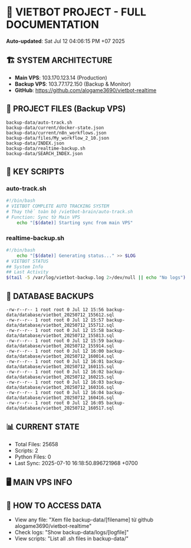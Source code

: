 # 🤖 VIETBOT PROJECT - FULL DOCUMENTATION
**Auto-updated**: Sat Jul 12 04:06:15 PM +07 2025

## 🏗️ SYSTEM ARCHITECTURE
- **Main VPS**: 103.170.123.14 (Production)
- **Backup VPS**: 103.77.172.150 (Backup & Monitor)
- **GitHub**: https://github.com/alogame3690/vietbot-realtime

## 📁 PROJECT FILES (Backup VPS)
```
backup-data/auto-track.sh
backup-data/current/docker-state.json
backup-data/current/n8n_workflows.json
backup-data/files/My_workflow_2_10.json
backup-data/INDEX.json
backup-data/realtime-backup.sh
backup-data/SEARCH_INDEX.json
```

## 🔧 KEY SCRIPTS
### auto-track.sh
```bash
#!/bin/bash
# VIETBOT COMPLETE AUTO TRACKING SYSTEM
# Thay thế toàn bộ /vietbot-brain/auto-track.sh
# Function: Sync từ Main VPS
    echo "[$(date)] Starting sync from main VPS"
```
### realtime-backup.sh
```bash
#!/bin/bash
    echo "[$(date)] Generating status..." >> $LOG
# VIETBOT STATUS
## System Info
## Last Activity
$(tail -5 /var/log/vietbot-backup.log 2>/dev/null || echo "No logs")
```

## 💾 DATABASE BACKUPS
```
-rw-r--r-- 1 root root 0 Jul 12 15:56 backup-data/database/vietbot_20250712_155612.sql
-rw-r--r-- 1 root root 0 Jul 12 15:57 backup-data/database/vietbot_20250712_155712.sql
-rw-r--r-- 1 root root 0 Jul 12 15:58 backup-data/database/vietbot_20250712_155813.sql
-rw-r--r-- 1 root root 0 Jul 12 15:59 backup-data/database/vietbot_20250712_155914.sql
-rw-r--r-- 1 root root 0 Jul 12 16:00 backup-data/database/vietbot_20250712_160014.sql
-rw-r--r-- 1 root root 0 Jul 12 16:01 backup-data/database/vietbot_20250712_160115.sql
-rw-r--r-- 1 root root 0 Jul 12 16:02 backup-data/database/vietbot_20250712_160215.sql
-rw-r--r-- 1 root root 0 Jul 12 16:03 backup-data/database/vietbot_20250712_160316.sql
-rw-r--r-- 1 root root 0 Jul 12 16:04 backup-data/database/vietbot_20250712_160416.sql
-rw-r--r-- 1 root root 0 Jul 12 16:05 backup-data/database/vietbot_20250712_160517.sql
```

## 📊 CURRENT STATE
- Total Files: 25658
- Scripts: 2
- Python Files: 0
- Last Sync: 2025-07-10 16:18:50.896721968 +0700

## 🖥️ MAIN VPS INFO


## 🚨 HOW TO ACCESS DATA
- View any file: "Xem file backup-data/[filename] từ github alogame3690/vietbot-realtime"
- Check logs: "Show backup-data/logs/[logfile]"
- View scripts: "List all .sh files in backup-data/"
